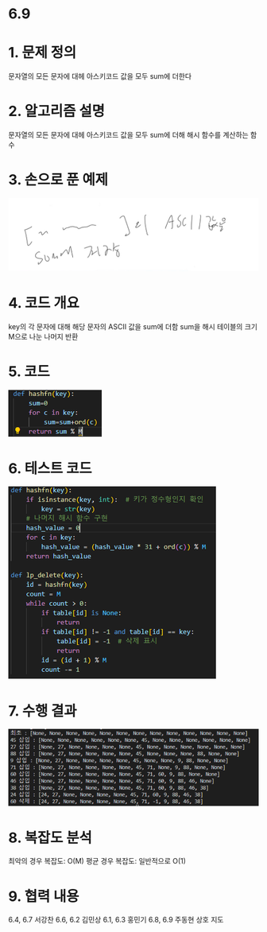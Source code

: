 # 6.9
# 1. 문제 정의
문자열의 모든 문자에 대헤 아스키코드 값을 모두 sum에 더한다
# 2. 알고리즘 설명
문자열의 모든 문자에 대헤 아스키코드 값을 모두 sum에 더해 해시 함수를 계산하는 함수
# 3. 손으로 푼 예제
![alt text](image-4.png)
# 4. 코드 개요
key의 각 문자에 대해 해당 문자의 ASCII 값을 sum에 더함 
sum을 해시 테이블의 크기 M으로 나눈 나머지 반환
# 5. 코드
![alt text](image-5.png)
# 6. 테스트 코드
![alt text](image-6.png)
# 7. 수행 결과
![alt text](image-7.png)
# 8. 복잡도 분석
최악의 경우 복잡도: O(M)
평균 경우 복잡도: 일반적으로 O(1)
# 9. 협력 내용
6.4, 6.7 서강찬
6.6, 6.2 김민상
6.1, 6.3 홍민기
6.8, 6.9 주동현
상호 지도